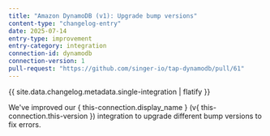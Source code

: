 ```yaml
---
title: "Amazon DynamoDB (v1): Upgrade bump versions"
content-type: "changelog-entry"
date: 2025-07-14
entry-type: improvement
entry-category: integration
connection-id: dynamodb
connection-version: 1
pull-request: "https://github.com/singer-io/tap-dynamodb/pull/61"
---
```

{{ site.data.changelog.metadata.single-integration | flatify }}

We've improved our { this-connection.display_name } (v{ this-connection.this-version }) integration to upgrade different bump versions to fix errors.